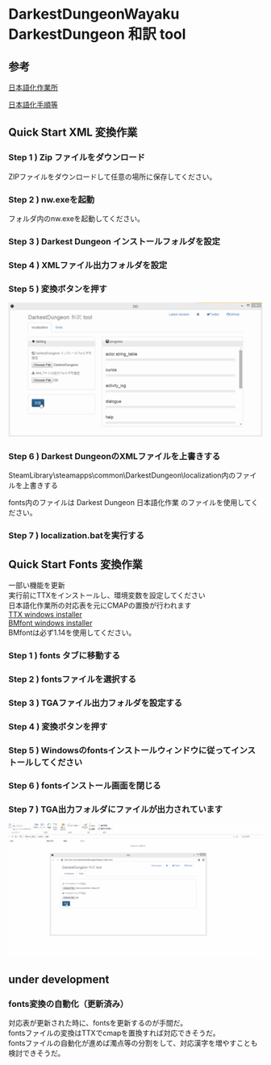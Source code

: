 
# DarkestDungeonWayaku　DarkestDungeon 和訳 tool

## 参考

[日本語化作業所](https://docs.google.com/spreadsheets/d/1QuP833eJSERcQVba322ye1OfCt2l0lb2KWfqMpoYQDQ/edit#gid=1191296723)

[日本語化手順等](http://ch.nicovideo.jp/fuckomglol)


## Quick Start XML 変換作業

### Step 1 ) Zip ファイルをダウンロード
ZIPファイルをダウンロードして任意の場所に保存してください。

### Step 2 ) nw.exeを起動
フォルダ内のnw.exeを起動してください。

### Step 3 ) Darkest Dungeon インストールフォルダを設定

### Step 4 ) XMLファイル出力フォルダを設定

### Step 5 ) 変換ボタンを押す

![Step 5](/doc/image.gif "Step 5")

### Step 6 ) Darkest DungeonのXMLファイルを上書きする

SteamLibrary\steamapps\common\DarkestDungeon\localization内のファイルを上書きする

fonts内のファイルは Darkest Dungeon 日本語化作業 のファイルを使用してください。

### Step 7 ) localization.batを実行する

## Quick Start Fonts 変換作業
一部い機能を更新  
実行前にTTXをインストールし、環境変数を設定してください  
日本語化作業所の対応表を元にCMAPの置換が行われます   
[TTX windows installer](http://sourceforge.net/projects/fonttools/files/2.0b1/)   
[BMfont windows installer](http://www.angelcode.com/products/bmfont/)  
BMfontは必ず1.14を使用してください。
### Step 1 ) fonts タブに移動する
### Step 2 ) fontsファイルを選択する
### Step 3 ) TGAファイル出力フォルダを設定する
### Step 4 ) 変換ボタンを押す
### Step 5 ) Windowsのfontsインストールウィンドウに従ってインストールしてください
### Step 6 ) fontsインストール画面を閉じる
### Step 7 ) TGA出力フォルダにファイルが出力されています  
![Step 7](/doc/image2.gif "Step 5")  
## 	under development
### fonts変換の自動化（更新済み）
対応表が更新された時に、fontsを更新するのが手間だ。  
fontsファイルの変換はTTXでcmapを置換すれば対応できそうだ。  
fontsファイルの自動化が進めば濁点等の分割をして、対応漢字を増やすことも検討できそうだ。
